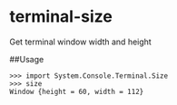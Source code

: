 terminal-size
=============

Get terminal window width and height

##Usage

```
>>> import System.Console.Terminal.Size
>>> size
Window {height = 60, width = 112}
```
